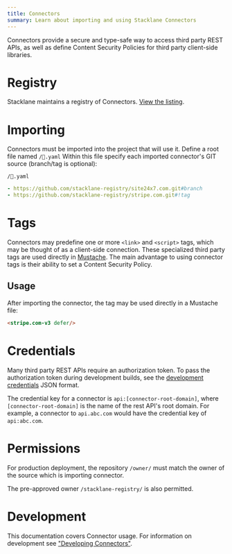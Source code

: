 ```yaml
---
title: Connectors
summary: Learn about importing and using Stacklane Connectors
---
```


Connectors provide a secure and type-safe way to access third party REST APIs,
as well as define Content Security Policies for third party client-side libraries.

# Registry

Stacklane maintains a registry of Connectors. [View the listing](/integrations#connectors).

# Importing

Connectors must be imported into the project that will use it.
Define a root file named `/🔌.yaml`
Within this file specify each imported connector's GIT source
(branch/tag is optional):

```file-name
/🔌.yaml
```
```yaml
- https://github.com/stacklane-registry/site24x7.com.git#branch
- https://github.com/stacklane-registry/stripe.com.git#!tag
```

# Tags

Connectors may predefine one or more `<link>` and `<script>` tags,
which may be thought of as a client-side connection.
These specialized third party tags are used directly in [Mustache](/🗄/Article/endpoints/mustache.md).
The main advantage to using connector tags is their ability to set a Content Security Policy.

## Usage

After importing the connector, the tag may be used directly in a Mustache file:

```html
<stripe.com-v3 defer/>
```

# Credentials

Many third party REST APIs require an authorization token.
To pass the authorization token during development builds,
see the [development credentials](/🗄/Article/dev/credentials.md) JSON format.

The credential key for a connector is `api:[connector-root-domain]`,
where `[connector-root-domain]` is the name of the rest API's root domain.
For example, a connector to `api.abc.com` would have the credential key of `api:abc.com`.

# Permissions

For production deployment, the repository `/owner/` must match the owner of the source which is importing connector.

The pre-approved owner `/stacklane-registry/` is also permitted.

# Development

This documentation covers Connector usage.
For information on development see ["Developing Connectors"](/🗄/Article/api/connectors.md).